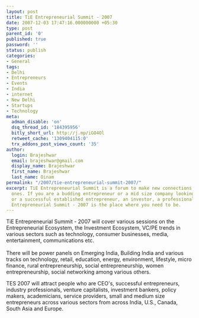 ```yaml
---
layout: post
title: TiE Entrepreneurial Summit - 2007
date: 2007-12-03 17:47:16.000000000 +05:30
type: post
parent_id: '0'
published: true
password: ''
status: publish
categories:
- General
tags:
- Delhi
- Entrepreneurs
- Events
- India
- internet
- New Delhi
- Startups
- Technology
meta:
  adman_disable: 'on'
  dsq_thread_id: '184395956'
  bitly_short_url: http://j.mp/iGO4Ol
  retweet_cache: '1309404115:0'
  trx_addons_post_views_count: '35'
author:
  login: Brajeshwar
  email: brajeshwar@gmail.com
  display_name: Brajeshwar
  first_name: Brajeshwar
  last_name: Oinam
permalink: "/2007/tie-entrepreneurial-summit-2007/"
excerpt: TiE Entrepreneurial Summit is a forum to make new connections and renew old
  ones. If you are a budding entrepreneur or a mid size company looking to scale up
  or a successful established entrepreneur, an investor, a professional, then TiE
  Entrepreneurial Summit - 2007 is the place where you need to be.
---
```

<p>TiE Entrepreneurial Summit - 2007  will cover various sessions on the Entrepreneurial Ecosystem, the Investment Ecosystem, VC/PE trends in various sectors such as technology, consumer businesses, media, entertainment, communications etc.<br />
<!--more--><br />
There will be power panels on Emerging India, Building India and various tracks on technology, retail, education, energy, environment, lifestyle, micro finance, rural entrepreneurship, social entrepreneurship, women entrepreneurship, social networking among various others.</p>
<p>TES 2007 will attract people who are CEO's, successful entrepreneurs, industry professionals, venture capitalists, investment bankers, policy makers, academicians, service providers, small and medium size entrepreneurs across various sectors from across India, U.S., Canada, South Asia and Europe.</p>
